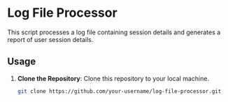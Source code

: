 # Log File Processor

This script processes a log file containing session details and generates a report of user session details.

## Usage

1. **Clone the Repository**: Clone this repository to your local machine.

   ```bash
   git clone https://github.com/your-username/log-file-processor.git
   ```
